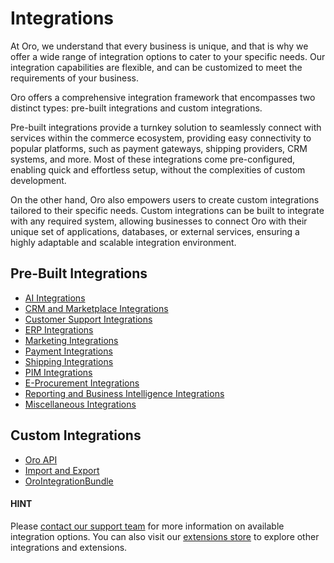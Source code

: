 <!-- meta: description = Integrations documentation for the Oro application users -->

# Integrations

At Oro, we understand that every business is unique, and that is why we offer a wide range of integration options to cater to your specific needs. Our integration capabilities are flexible, and can be customized to meet the requirements of your business.

Oro offers a comprehensive integration framework that encompasses two distinct types: pre-built integrations and custom integrations.

Pre-built integrations provide a turnkey solution to seamlessly connect with services within the commerce ecosystem, providing easy connectivity to popular platforms, such as payment gateways, shipping providers, CRM systems, and more. Most of these integrations come pre-configured, enabling quick and effortless setup, without the complexities of custom development.

On the other hand, Oro also empowers users to create custom integrations tailored to their specific needs. Custom integrations can be built to integrate with any required system, allowing businesses to connect Oro with their unique set of applications, databases, or external services, ensuring a highly adaptable and scalable integration environment.

<h2>Pre-Built Integrations</h2>

   <ul class="tag-cloud">
      <li><a class="tag-important" href="pre-built/ai">AI Integrations</a></li>
      <li><a class="tag-important" href="pre-built/crm">CRM and Marketplace Integrations</a></li>
      <li><a class="tag-important" href="pre-built/customer-support">Customer Support Integrations</a></li>
      <li><a class="tag-important" href="pre-built/erp">ERP Integrations</a></li>
      <li><a class="tag-important" href="pre-built/marketing">Marketing Integrations</a></li>
      <li><a class="tag-important" href="pre-built/payment">Payment Integrations</a></li>
      <li><a class="tag-important" href="pre-built/shipping">Shipping Integrations</a></li>
      <li><a class="tag-important" href="pre-built/PIM">PIM Integrations</a></li>
      <li><a class="tag-important" href="pre-built/procurement">E-Procurement Integrations</a></li>
      <li><a class="tag-important" href="pre-built/reporting">Reporting and Business Intelligence Integrations</a></li>
      <li><a class="tag-important" href="pre-built/misc">Miscellaneous Integrations</a></li>
   </ul><h2>Custom Integrations</h2>

   <ul class="tag-cloud">
      <li><a class="tag-important" href="custom/api-integrations/">Oro API</a></li>
      <li><a class="tag-important" href="custom/import-export-integration/">Import and Export</a></li>
      <li><a class="tag-important" href="custom/integrationbundle/">OroIntegrationBundle</a></li>
   </ul>

#### HINT
Please <a href="https://oroinc.com/contact-us/" target="_blank">contact our support team</a> for more information on available integration options. You can also visit our <a href="https://extensions.oroinc.com/" target="_blank">extensions store</a> to explore other integrations and extensions.
